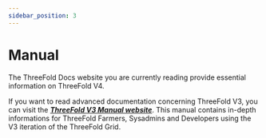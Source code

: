 ```yaml
---
sidebar_position: 3
---
```


# Manual

The ThreeFold Docs website you are currently reading provide essential information on ThreeFold V4.

If you want to read advanced documentation concerning ThreeFold V3, you can visit the [***ThreeFold V3 Manual website***](https://manual.grid.tf/). This manual contains in-depth informations for ThreeFold Farmers, Sysadmins and Developers using the V3 iteration of the ThreeFold Grid.